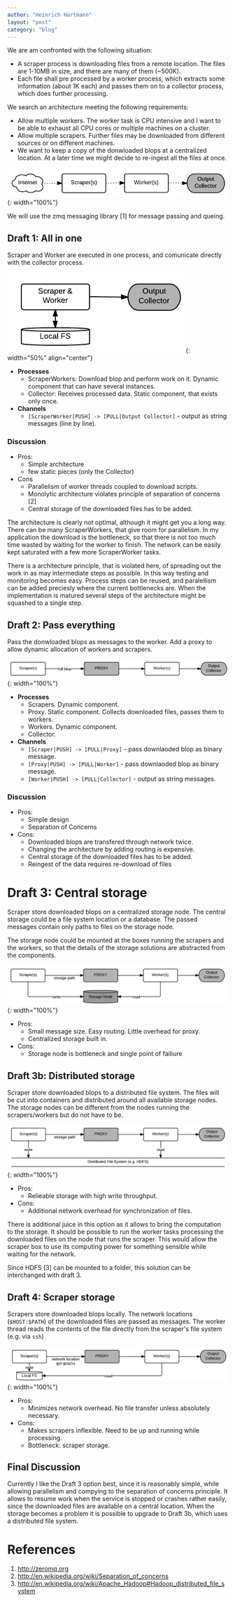 ```yaml
---
author: "Heinrich Hartmann"
layout: "post"
category: "blog"
---
```


<!-- # Distributed Scraper Design -->

We are am confronted with the following situation:

*   A scraper process is downloading files from a remote location. The files are 1-10MB in size, and there are many of them (~500K).
*   Each file shall pre processed by a worker process, which extracts some information (about 1K each) and passes them on to a collector process, which does further processing.

We search an architecture meeting the following requirements:

*   Allow multiple workers. The worker task is CPU intensive and I want to be able to exhaust all CPU cores or multiple machines on a cluster.
*   Allow multiple scrapers. Further files may be downloaded from different sources or on different machines.
*   We want to keep a copy of the donwloaded blops at a centralized location. At a later time we might decide to re-ingest all the files at once.

![png](/assets/Distributed-Scraper_files/zrw_overview.png){: width="100%"}

We will use the zmq messaging library [1] for message passing and queing.

## Draft 1: All in one

Scraper and Worker are executed in one process, and comunicate directly with the collector process.

![png](/assets/Distributed-Scraper_files/zrw_all_in_one.png){: width="50%" align="center"}

*   **Processes** 
    *   ScraperWorkers: Download blop and perform work on it. Dynamic component that can have several instances.
    *   Collector: Receives processed data. Static component, that exists only once.
*   **Channels** 
    *   `[ScraperWorker|PUSH] -> [PULL|Output Collector]` - output as string messages (line by line).

### Discussion

*   Pros: 
    *   Simple architecture
    *   few static pieces (only the Collector)
*   Cons 
    *   Parallelism of worker threads coupled to download scripts.
    *   Monolytic architecture violates principle of separation of concerns [2]
    *   Central storage of the downloaded files has to be added.

The architecture is clearly not optimal, although it might get you a long way. There can be many ScraperWorkers, that give room for parallelism. In my application the download is the bottleneck, so that there is not too much time wasted by waiting for the worker to finish. The network can be easily kept saturated with a few more ScraperWorker tasks.

There is a architecture principle, that is violated here, of spreading out the work in as may intermediate steps as possible. In this way testing and monitoring becomes easy. Process steps can be reused, and paralellism can be added preciesly where the current bottlenecks are. When the implementation is matured several steps of the architecture might be squashed to a single step.

## Draft 2: Pass everything

Pass the donwloaded blops as messages to the worker. Add a proxy to allow dynamic allocation of workers and scrapers.

![png](/assets/Distributed-Scraper_files/zrw_pass_everything.png){: width="100%"}

*   **Processes** 
    *   Scrapers. Dynamic component.
    *   Proxy. Static component. Collects downloaded files, passes them to workers.
    *   Workers. Dynamic component.
    *   Collector.
*   **Channels** 
    *   `[Scraper|PUSH] -> [PULL|Proxy]` - pass downlaoded blop as binary message.
    *   `[Proxy|PUSH] -> [PULL|Worker]` - pass downlaoded blop as binary message.
    *   `[Worker|PUSH] -> [PULL|Collector]` - output as string messages.

### Discussion

*   Pros: 
    *   Simple design
    *   Separation of Concerns
*   Cons: 
    *   Downloaded blops are transfered through network twice.
    *   Changing the architecture by adding routing is expensive.
    *   Central storage of the downloaded files has to be added.
    *   Reingest of the data requires re-download of files

# Draft 3: Central storage

Scraper store downloaded blops on a centralized storage node. The central storage could be a file system location or a database. The passed messages contain only paths to files on the storage node.

The storage node could be mounted at the boxes running the scrapers and the workers, so that the details of the storage solutions are abstracted from the components.

![png](/assets/Distributed-Scraper_files/zrw_central_storage.png){: width="100%"}

*   Pros: 
    *   Small message size. Easy routing. Little overhead for proxy.
    *   Centralized storage built in.
*   Cons: 
    *   Storage node is bottleneck and single point of failiure

## Draft 3b: Distributed storage

Scraper store downloaded blops to a distributed file system. The files will be cut into containers and distributed around all available storage nodes. The storage nodes can be different from the nodes running the scrapers/workers but do not have to be.

![png](/assets/Distributed-Scraper_files/zrw_distributed_storage.png){: width="100%"}

*   Pros: 
    *   Relieable storage with high write throughput.
*   Cons: 
    *   Additional network overhead for synchronization of files.

There is additional juice in this option as it allows to bring the computation to the storage. It should be possible to run the worker tasks processing the downloaded files on the node that runs the scraper. This would allow the scraper box to use its computing power for something sensible while waiting for the network.

Since HDFS [3] can be mounted to a folder, this solution can be interchanged with draft 3.

## Draft 4: Scraper storage

Scrapers store downloaded blops locally. The network locations (`$HOST:$PATH`) of the downloaded files are passed as messages. The worker thread reads the contents of the file directly from the scraper's file system (e.g. via `ssh`)

![png](/assets/Distributed-Scraper_files/zrw_scraper_storage.png){: width="100%"}

* Pros: 
    *   Minimizes network overhead. No file transfer unless absolutely necessary.
* Cons: 
    *   Makes scrapers inflexible. Need to be up and running while processing.
    *   Bottleneck: scraper storage.

## Final Discussion

Currently I like the Draft 3 option best, since it is reasonably simple, while allowing parallelism and compying to the separation of concerns principle. It allows to resume work when the service is stopped or crashes rather easily, since the downloaded files are available on a central location. When the storage becomes a problem it is possible to upgrade to Draft 3b, which uses a distributed file system.

# References
1. http://zeromq.org
2. http://en.wikipedia.org/wiki/Separation_of_concerns
3. http://en.wikipedia.org/wiki/Apache_Hadoop#Hadoop_distributed_file_system
